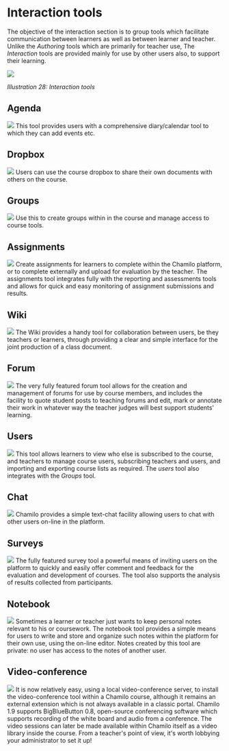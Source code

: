 # Interaction tools

The objective of the interaction section is to group tools which facilitate communication between learners as well as between learner and teacher. Unlike the _Authoring_ tools which are primarily for teacher use, The _Interaction_ tools are provided mainly for use by other users also, to support their learning.

![](../../.gitbook/assets/images30%20%282%29.png)

_Illustration 28: Interaction tools_

## Agenda <a id="agenda"></a>

![](../../.gitbook/assets/graphics96.png) This tool provides users with a comprehensive diary/calendar tool to which they can add events etc.

## Dropbox <a id="dropbox"></a>

![](../../.gitbook/assets/graphics97.png) Users can use the course dropbox to share their own documents with others on the course.

## Groups <a id="groups"></a>

![](../../.gitbook/assets/graphics98.png) Use this to create groups within in the course and manage access to course tools.

## Assignments <a id="assignments"></a>

![](../../.gitbook/assets/graphics99.png) Create assignments for learners to complete within the Chamilo platform, or to complete externally and upload for evaluation by the teacher. The assignments tool integrates fully with the reporting and assessments tools and allows for quick and easy monitoring of assignment submissions and results.

## Wiki <a id="wiki"></a>

![](../../.gitbook/assets/graphics100.png) The Wiki provides a handy tool for collaboration between users, be they teachers or learners, through providing a clear and simple interface for the joint production of a class document.

## Forum <a id="forum"></a>

![](../../.gitbook/assets/graphics101.png) The very fully featured forum tool allows for the creation and management of forums for use by course members, and includes the facility to quote student posts to teaching forums and edit, mark or annotate their work in whatever way the teacher judges will best support students' learning.

## Users <a id="users"></a>

![](../../.gitbook/assets/graphics102.png) This tool allows learners to view who else is subscribed to the course, and teachers to manage course users, subscribing teachers and users, and importing and exporting course lists as required. The _users_ tool also integrates with the _Groups_ tool.

## Chat <a id="chat"></a>

![](../../.gitbook/assets/graphics103.png) Chamilo provides a simple text-chat facility allowing users to chat with other users on-line in the platform.

## Surveys <a id="surveys"></a>

![](../../.gitbook/assets/graphics104.png) The fully featured survey tool a powerful means of inviting users on the platform to quickly and easily offer comment and feedback for the evaluation and development of courses. The tool also supports the analysis of results collected from participants.

## Notebook <a id="notebook"></a>

![](../../.gitbook/assets/graphics105.png) Sometimes a learner or teacher just wants to keep personal notes relevant to his or coursework. The notebook tool provides a simple means for users to write and store and organize such notes within the platform for their own use, using the on-line editor. Notes created by this tool are private: no user has access to the notes of another user.

## Video-conference <a id="video-conference"></a>

![](../../.gitbook/assets/graphics106.png) It is now relatively easy, using a local video-conference server, to install the video-conference tool within a Chamilo course, although it remains an external extension which is not always available in a classic portal. Chamilo 1.9 supports BigBlueButton 0.8, open-source conferencing software which supports recording of the white board and audio from a conference. The video sessions can later be made available within Chamilo itself as a video library inside the course. From a teacher's point of view, it's worth lobbying your administrator to set it up!

